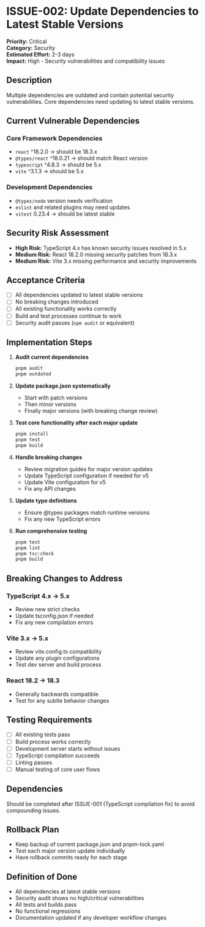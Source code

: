 # ISSUE-002: Update Dependencies to Latest Stable Versions

**Priority:** Critical  
**Category:** Security  
**Estimated Effort:** 2-3 days  
**Impact:** High - Security vulnerabilities and compatibility issues  

## Description

Multiple dependencies are outdated and contain potential security vulnerabilities. Core dependencies need updating to latest stable versions.

## Current Vulnerable Dependencies

### Core Framework Dependencies
- `react` ^18.2.0 → should be 18.3.x
- `@types/react` ^18.0.21 → should match React version
- `typescript` ^4.8.3 → should be 5.x
- `vite` ^3.1.3 → should be 5.x

### Development Dependencies
- `@types/node` version needs verification
- `eslint` and related plugins may need updates
- `vitest` 0.23.4 → should be latest stable

## Security Risk Assessment

- **High Risk:** TypeScript 4.x has known security issues resolved in 5.x
- **Medium Risk:** React 18.2.0 missing security patches from 18.3.x
- **Medium Risk:** Vite 3.x missing performance and security improvements

## Acceptance Criteria

- [ ] All dependencies updated to latest stable versions
- [ ] No breaking changes introduced
- [ ] All existing functionality works correctly
- [ ] Build and test processes continue to work
- [ ] Security audit passes (`npm audit` or equivalent)

## Implementation Steps

1. **Audit current dependencies**
   ```bash
   pnpm audit
   pnpm outdated
   ```

2. **Update package.json systematically**
   - Start with patch versions
   - Then minor versions
   - Finally major versions (with breaking change review)

3. **Test core functionality after each major update**
   ```bash
   pnpm install
   pnpm test
   pnpm build
   ```

4. **Handle breaking changes**
   - Review migration guides for major version updates
   - Update TypeScript configuration if needed for v5
   - Update Vite configuration for v5
   - Fix any API changes

5. **Update type definitions**
   - Ensure @types packages match runtime versions
   - Fix any new TypeScript errors

6. **Run comprehensive testing**
   ```bash
   pnpm test
   pnpm lint
   pnpm tsc:check
   pnpm build
   ```

## Breaking Changes to Address

### TypeScript 4.x → 5.x
- Review new strict checks
- Update tsconfig.json if needed
- Fix any new compilation errors

### Vite 3.x → 5.x
- Review vite.config.ts compatibility
- Update any plugin configurations
- Test dev server and build process

### React 18.2 → 18.3
- Generally backwards compatible
- Test for any subtle behavior changes

## Testing Requirements

- [ ] All existing tests pass
- [ ] Build process works correctly
- [ ] Development server starts without issues
- [ ] TypeScript compilation succeeds
- [ ] Linting passes
- [ ] Manual testing of core user flows

## Dependencies

Should be completed after ISSUE-001 (TypeScript compilation fix) to avoid compounding issues.

## Rollback Plan

- Keep backup of current package.json and pnpm-lock.yaml
- Test each major version update individually
- Have rollback commits ready for each stage

## Definition of Done

- All dependencies at latest stable versions
- Security audit shows no high/critical vulnerabilities
- All tests and builds pass
- No functional regressions
- Documentation updated if any developer workflow changes